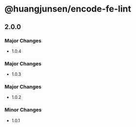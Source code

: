 # @huangjunsen/encode-fe-lint

## 2.0.0

### Major Changes

- 1.0.4

### Major Changes

- 1.0.3

### Major Changes

- 1.0.2

### Minor Changes

- 1.0.1
